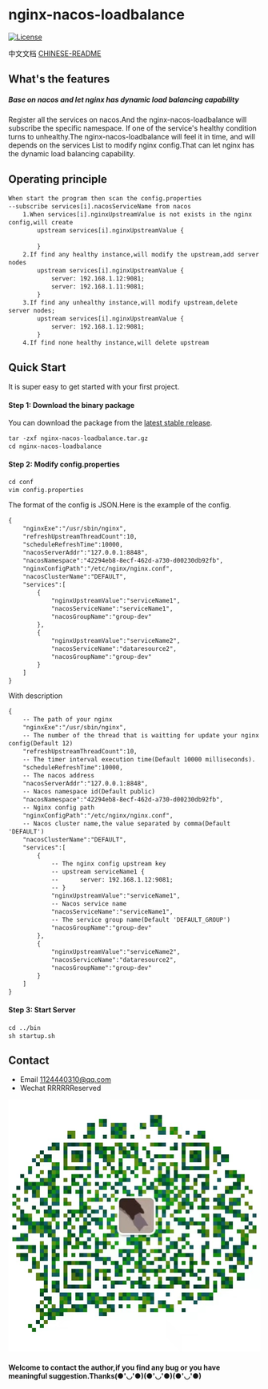 # nginx-nacos-loadbalance

 [![License](https://img.shields.io/badge/license-Apache%202-4EB1BA.svg)](https://www.apache.org/licenses/LICENSE-2.0.html)
 
中文文档 [CHINESE-README](./CHINESE-README.md)
 
## What's the features
##### Base on nacos and let nginx has dynamic load balancing capability
Register all the services on nacos.And the nginx-nacos-loadbalance will subscribe the specific namespace.
If one of the service's healthy condition turns to unhealthy.The nginx-nacos-loadbalance will feel it in time,
and will depends on the services List to modify nginx config.That can let nginx has the dynamic load balancing capability.

## Operating principle
````
When start the program then scan the config.properties
--subscribe services[i].nacosServiceName from nacos
    1.When services[i].nginxUpstreamValue is not exists in the nginx config,will create
        upstream services[i].nginxUpstreamValue {
            
        }
    2.If find any healthy instance,will modify the upstream,add server nodes
        upstream services[i].nginxUpstreamValue {
            server: 192.168.1.12:9081;
            server: 192.168.1.11:9081;
        }
    3.If find any unhealthy instance,will modify upstream,delete server nodes;
        upstream services[i].nginxUpstreamValue {
            server: 192.168.1.12:9081;
        }
    4.If find none healthy instance,will delete upstream
````

## Quick Start
It is super easy to get started with your first project.

#### Step 1: Download the binary package 

You can download the package from the [latest stable release](https://github.com/chenxuning1124/nginx-nacos-loadbalance/releases).  

```
tar -zxf nginx-nacos-loadbalance.tar.gz 
cd nginx-nacos-loadbalance
``` 

#### Step 2: Modify config.properties
````
cd conf
vim config.properties
````
The format of the config is JSON.Here is the example of the config.
````
{
    "nginxExe":"/usr/sbin/nginx",
    "refreshUpstreamThreadCount":10,
    "scheduleRefreshTime":10000,
    "nacosServerAddr":"127.0.0.1:8848",
    "nacosNamespace":"42294eb8-8ecf-462d-a730-d00230db92fb",
    "nginxConfigPath":"/etc/nginx/nginx.conf",
    "nacosClusterName":"DEFAULT",
    "services":[
        {
            "nginxUpstreamValue":"serviceName1",
            "nacosServiceName":"serviceName1",
            "nacosGroupName":"group-dev"
        },
        {
            "nginxUpstreamValue":"serviceName2",
            "nacosServiceName":"dataresource2",
            "nacosGroupName":"group-dev"
        }
    ]
}
````
With description
````
{
    -- The path of your nginx
    "nginxExe":"/usr/sbin/nginx",
    -- The number of the thread that is waitting for update your nginx config(Default 12)  
    "refreshUpstreamThreadCount":10,
    -- The timer interval execution time(Default 10000 milliseconds).
    "scheduleRefreshTime":10000,
    -- The nacos address
    "nacosServerAddr":"127.0.0.1:8848",
    -- Nacos namespace id(Default public)
    "nacosNamespace":"42294eb8-8ecf-462d-a730-d00230db92fb",
    -- Nginx config path
    "nginxConfigPath":"/etc/nginx/nginx.conf",
    -- Nacos cluster name,the value separated by comma(Default 'DEFAULT')
    "nacosClusterName":"DEFAULT",
    "services":[
        {
            -- The nginx config upstream key
            -- upstream serviceName1 {
            --      server: 192.168.1.12:9081;
            -- }
            "nginxUpstreamValue":"serviceName1",
            -- Nacos service name
            "nacosServiceName":"serviceName1",
            -- The service group name(Default 'DEFAULT_GROUP')
            "nacosGroupName":"group-dev"
        },
        {
            "nginxUpstreamValue":"serviceName2",
            "nacosServiceName":"dataresource2",
            "nacosGroupName":"group-dev"
        }
    ]
}
````
#### Step 3: Start Server
````
cd ../bin
sh startup.sh
````

## Contact
* Email    1124440310@qq.com
* Wechat   RRRRRReserved

![wechat](https://github.com/chenxuning1124/nginx-nacos-loadbalance/blob/develop/src/main/resources/wechat.jpg)

#### Welcome to contact the author,if you find any bug or you have meaningful suggestion.Thanks(●'◡'●)(●'◡'●)(●'◡'●)







